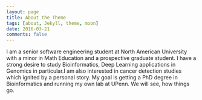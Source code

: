 ```yaml
---
layout: page
title: About the Theme
tags: [about, Jekyll, theme, moon]
date: 2016-03-21
comments: false
---
```

I am a senior software engineering student at North American University with a minor in Math Education and a prospective graduate student.
I have a strong desire to study Bioinformatics, Deep Learning applications in Genomics in particular.I am also interested in cancer detection studies which ignited by a personal story.
My goal is getting a PhD degree in Bioinformatics and running my own lab at UPenn.
We will see, how things go.
